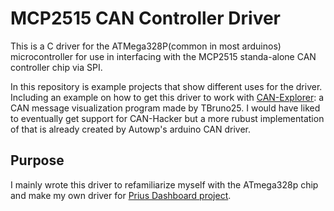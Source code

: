# MCP2515 CAN Controller Driver
This is a C driver for the ATMega328P(common in most arduinos) microcontroller for use in interfacing with the MCP2515 standa-alone CAN controller chip via SPI.

In this repository is example projects that show different uses for the driver. Including an example on how to get this driver to work with [CAN-Explorer](https://github.com/Tbruno25/can-explorer): a CAN message visualization program made by TBruno25.
I would have liked to eventually get support for CAN-Hacker but a more rubust implementation of that is already created by Autowp's arduino CAN driver.  

## Purpose
I mainly wrote this driver to refamiliarize myself with the ATmega328p chip and make my own driver for [Prius Dashboard project](https://github.com/Wwaylon/PriusDash). 
